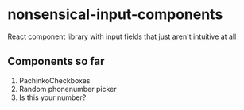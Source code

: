 # nonsensical-input-components

React component library with input fields that just aren't intuitive at all

## Components so far
1. PachinkoCheckboxes
2. Random phonenumber picker
3. Is this your number?

